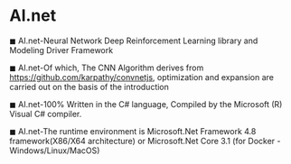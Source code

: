 # AI.net

◼  AI.net-Neural Network Deep Reinforcement Learning library and Modeling Driver
Framework

◼  AI.net-Of which, The CNN Algorithm derives from https://github.com/karpathy/convnetjs,
optimization and expansion are carried out on the basis of the introduction

◼  AI.net-100% Written in the C# language, Compiled by the Microsoft (R) Visual C#
compiler.

◼  AI.net-The runtime environment is Microsoft.Net Framework 4.8 framework(X86/X64
architecture) or Microsoft.Net Core 3.1 (for Docker - Windows/Linux/MacOS)
